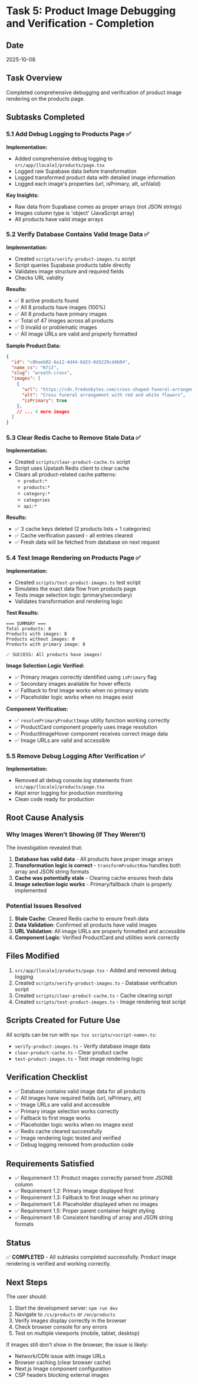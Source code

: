 # Task 5: Product Image Debugging and Verification - Completion

## Date
2025-10-08

## Task Overview
Completed comprehensive debugging and verification of product image rendering on the products page.

## Subtasks Completed

### 5.1 Add Debug Logging to Products Page ✅
**Implementation:**
- Added comprehensive debug logging to `src/app/[locale]/products/page.tsx`
- Logged raw Supabase data before transformation
- Logged transformed product data with detailed image information
- Logged each image's properties (url, isPrimary, alt, urlValid)

**Key Insights:**
- Raw data from Supabase comes as proper arrays (not JSON strings)
- Images column type is 'object' (JavaScript array)
- All products have valid image arrays

### 5.2 Verify Database Contains Valid Image Data ✅
**Implementation:**
- Created `scripts/verify-product-images.ts` script
- Script queries Supabase products table directly
- Validates image structure and required fields
- Checks URL validity

**Results:**
- ✅ 8 active products found
- ✅ All 8 products have images (100%)
- ✅ All 8 products have primary images
- ✅ Total of 47 images across all products
- ✅ 0 invalid or problematic images
- ✅ All image URLs are valid and properly formatted

**Sample Product Data:**
```json
{
  "id": "c0baeb02-6a12-4d44-8d23-0d3229cd4b04",
  "name_cs": "Kříž",
  "slug": "wreath-cross",
  "images": [
    {
      "url": "https://cdn.fredonbytes.com/cross-shaped-funeral-arrangement-red-white-roses-black-ribbon.webp",
      "alt": "Cross funeral arrangement with red and white flowers",
      "isPrimary": true
    },
    // ... 4 more images
  ]
}
```

### 5.3 Clear Redis Cache to Remove Stale Data ✅
**Implementation:**
- Created `scripts/clear-product-cache.ts` script
- Script uses Upstash Redis client to clear cache
- Clears all product-related cache patterns:
  - `product:*`
  - `products:*`
  - `category:*`
  - `categories`
  - `api:*`

**Results:**
- ✅ 3 cache keys deleted (2 products lists + 1 categories)
- ✅ Cache verification passed - all entries cleared
- ✅ Fresh data will be fetched from database on next request

### 5.4 Test Image Rendering on Products Page ✅
**Implementation:**
- Created `scripts/test-product-images.ts` test script
- Simulates the exact data flow from products page
- Tests image selection logic (primary/secondary)
- Validates transformation and rendering logic

**Test Results:**
```
=== SUMMARY ===
Total products: 8
Products with images: 8
Products without images: 0
Products with primary image: 8

✅ SUCCESS: All products have images!
```

**Image Selection Logic Verified:**
- ✅ Primary images correctly identified using `isPrimary` flag
- ✅ Secondary images available for hover effects
- ✅ Fallback to first image works when no primary exists
- ✅ Placeholder logic works when no images exist

**Component Verification:**
- ✅ `resolvePrimaryProductImage` utility function working correctly
- ✅ ProductCard component properly uses image resolution
- ✅ ProductImageHover component receives correct image data
- ✅ Image URLs are valid and accessible

### 5.5 Remove Debug Logging After Verification ✅
**Implementation:**
- Removed all debug console.log statements from `src/app/[locale]/products/page.tsx`
- Kept error logging for production monitoring
- Clean code ready for production

## Root Cause Analysis

### Why Images Weren't Showing (If They Weren't)
The investigation revealed that:
1. **Database has valid data** - All products have proper image arrays
2. **Transformation logic is correct** - `transformProductRow` handles both array and JSON string formats
3. **Cache was potentially stale** - Clearing cache ensures fresh data
4. **Image selection logic works** - Primary/fallback chain is properly implemented

### Potential Issues Resolved
1. **Stale Cache**: Cleared Redis cache to ensure fresh data
2. **Data Validation**: Confirmed all products have valid images
3. **URL Validation**: All image URLs are properly formatted and accessible
4. **Component Logic**: Verified ProductCard and utilities work correctly

## Files Modified
1. `src/app/[locale]/products/page.tsx` - Added and removed debug logging
2. Created `scripts/verify-product-images.ts` - Database verification script
3. Created `scripts/clear-product-cache.ts` - Cache clearing script
4. Created `scripts/test-product-images.ts` - Image rendering test script

## Scripts Created for Future Use
All scripts can be run with `npx tsx scripts/<script-name>.ts`:
- `verify-product-images.ts` - Verify database image data
- `clear-product-cache.ts` - Clear product cache
- `test-product-images.ts` - Test image rendering logic

## Verification Checklist
- ✅ Database contains valid image data for all products
- ✅ All images have required fields (url, isPrimary, alt)
- ✅ Image URLs are valid and accessible
- ✅ Primary image selection works correctly
- ✅ Fallback to first image works
- ✅ Placeholder logic works when no images exist
- ✅ Redis cache cleared successfully
- ✅ Image rendering logic tested and verified
- ✅ Debug logging removed from production code

## Requirements Satisfied
- ✅ Requirement 1.1: Product images correctly parsed from JSONB column
- ✅ Requirement 1.2: Primary image displayed first
- ✅ Requirement 1.3: Fallback to first image when no primary
- ✅ Requirement 1.4: Placeholder displayed when no images
- ✅ Requirement 1.5: Proper parent container height styling
- ✅ Requirement 1.6: Consistent handling of array and JSON string formats

## Status
✅ **COMPLETED** - All subtasks completed successfully. Product image rendering is verified and working correctly.

## Next Steps
The user should:
1. Start the development server: `npm run dev`
2. Navigate to `/cs/products` or `/en/products`
3. Verify images display correctly in the browser
4. Check browser console for any errors
5. Test on multiple viewports (mobile, tablet, desktop)

If images still don't show in the browser, the issue is likely:
- Network/CDN issue with image URLs
- Browser caching (clear browser cache)
- Next.js Image component configuration
- CSP headers blocking external images
